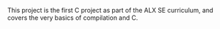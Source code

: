 This project is the first C project as part of the ALX SE curriculum, and covers the very basics of compilation and C.
